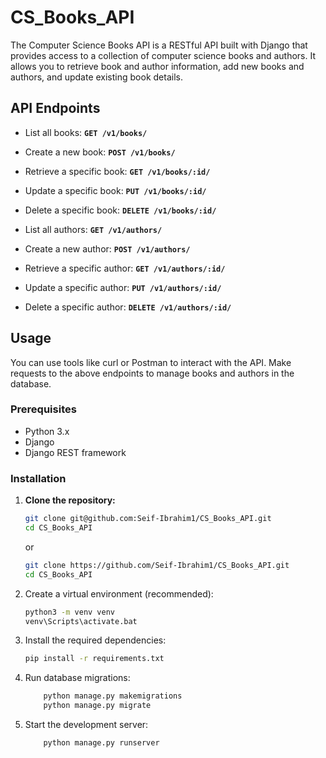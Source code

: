 # CS_Books_API
The Computer Science Books API is a RESTful API built with Django that provides access to a collection of computer science books and authors. It allows you to retrieve book and author information, add new books and authors, and update existing book details.

## API Endpoints
* List all books: **`GET /v1/books/`**

* Create a new book: **`POST /v1/books/`**

* Retrieve a specific book: **`GET /v1/books/:id/`**

* Update a specific book: **`PUT /v1/books/:id/`**

* Delete a specific book: **`DELETE /v1/books/:id/`**

* List all authors: **`GET /v1/authors/`**

* Create a new author: **`POST /v1/authors/`**

* Retrieve a specific author: **`GET /v1/authors/:id/`**

* Update a specific author: **`PUT /v1/authors/:id/`**

* Delete a specific author: **`DELETE /v1/authors/:id/`**

## Usage
You can use tools like curl or Postman to interact with the API. Make requests to the above endpoints to manage books and authors in the database.

### Prerequisites

- Python 3.x
- Django
- Django REST framework

### Installation

1. **Clone the repository:**
   ```bash
   git clone git@github.com:Seif-Ibrahim1/CS_Books_API.git
   cd CS_Books_API
   ```
   or
   ```bash
   git clone https://github.com/Seif-Ibrahim1/CS_Books_API.git
   cd CS_Books_API
   ```
2. Create a virtual environment (recommended):
   ```bash
   python3 -m venv venv
   venv\Scripts\activate.bat
   ```
3. Install the required dependencies:
   ```bash
   pip install -r requirements.txt
   ```
4. Run database migrations:
   ```bash
       python manage.py makemigrations
       python manage.py migrate
   ```
5. Start the development server:
   ```bash
       python manage.py runserver
   ```
   
